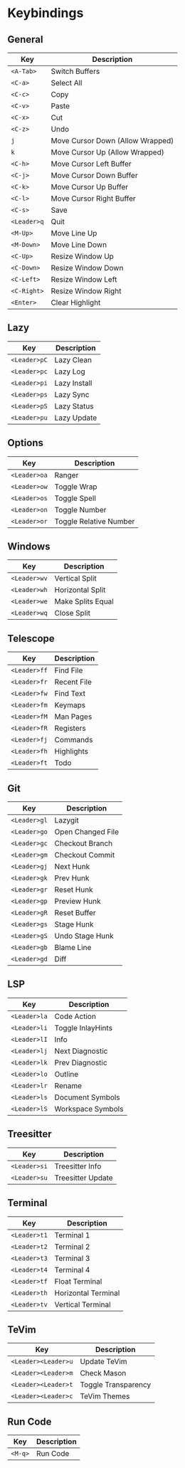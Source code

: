 # Keybindings

## General

| Key         | Description                      |
|-------------|----------------------------------|
| `<A-Tab>`   | Switch Buffers                   |
| `<C-a>`     | Select All                       |
| `<C-c>`     | Copy                             |
| `<C-v>`     | Paste                            |
| `<C-x>`     | Cut                              |
| `<C-z>`     | Undo                             |
| `j`         | Move Cursor Down (Allow Wrapped) |
| `k`         | Move Cursor Up (Allow Wrapped)   |
| `<C-h>`     | Move Cursor Left Buffer          |
| `<C-j>`     | Move Cursor Down Buffer          |
| `<C-k>`     | Move Cursor Up Buffer            |
| `<C-l>`     | Move Cursor Right Buffer         |
| `<C-s>`     | Save                             |
| `<Leader>q` | Quit                             |
| `<M-Up>`    | Move Line Up                     |
| `<M-Down>`  | Move Line Down                   |
| `<C-Up>`    | Resize Window Up                 |
| `<C-Down>`  | Resize Window Down               |
| `<C-Left>`  | Resize Window Left               |
| `<C-Right>` | Resize Window Right              |
| `<Enter>`   | Clear Highlight                  |

## Lazy

| Key          | Description  |
|--------------|--------------|
| `<Leader>pC` | Lazy Clean   |
| `<Leader>pc` | Lazy Log     |
| `<Leader>pi` | Lazy Install |
| `<Leader>ps` | Lazy Sync    |
| `<Leader>pS` | Lazy Status  |
| `<Leader>pu` | Lazy Update  |

## Options

| Key          | Description             |
|--------------|-------------------------|
| `<Leader>oa` | Ranger                  |
| `<Leader>ow` | Toggle Wrap             |
| `<Leader>os` | Toggle Spell            |
| `<Leader>on` | Toggle Number           |
| `<Leader>or` | Toggle Relative Number  |

## Windows

| Key          | Description        |
|--------------|--------------------|
| `<Leader>wv` | Vertical Split     |
| `<Leader>wh` | Horizontal Split   |
| `<Leader>we` | Make Splits Equal  |
| `<Leader>wq` | Close Split        |

## Telescope

| Key          | Description     |
|--------------|-----------------|
| `<Leader>ff` | Find File       |
| `<Leader>fr` | Recent File     |
| `<Leader>fw` | Find Text       |
| `<Leader>fm` | Keymaps         |
| `<Leader>fM` | Man Pages       |
| `<Leader>fR` | Registers       |
| `<Leader>fj` | Commands        |
| `<Leader>fh` | Highlights      |
| `<Leader>ft` | Todo            |

## Git

| Key          | Description       |
|--------------|-------------------|
| `<Leader>gl` | Lazygit           |
| `<Leader>go` | Open Changed File |
| `<Leader>gc` | Checkout Branch   |
| `<Leader>gm` | Checkout Commit   |
| `<Leader>gj` | Next Hunk         |
| `<Leader>gk` | Prev Hunk         |
| `<Leader>gr` | Reset Hunk        |
| `<Leader>gp` | Preview Hunk      |
| `<Leader>gR` | Reset Buffer      |
| `<Leader>gs` | Stage Hunk        |
| `<Leader>gS` | Undo Stage Hunk   |
| `<Leader>gb` | Blame Line        |
| `<Leader>gd` | Diff              |

## LSP

| Key          | Description         |
|--------------|---------------------|
| `<Leader>la` | Code Action         |
| `<Leader>li` | Toggle InlayHints   |
| `<Leader>lI` | Info                |
| `<Leader>lj` | Next Diagnostic     |
| `<Leader>lk` | Prev Diagnostic     |
| `<Leader>lo` | Outline             |
| `<Leader>lr` | Rename              |
| `<Leader>ls` | Document Symbols    |
| `<Leader>lS` | Workspace Symbols   |

## Treesitter

| Key          | Description       |
|--------------|-------------------|
| `<Leader>si` | Treesitter Info   |
| `<Leader>su` | Treesitter Update |

## Terminal

| Key          | Description         |
|--------------|---------------------|
| `<Leader>t1` | Terminal 1          |
| `<Leader>t2` | Terminal 2          |
| `<Leader>t3` | Terminal 3          |
| `<Leader>t4` | Terminal 4          |
| `<Leader>tf` | Float Terminal      |
| `<Leader>th` | Horizontal Terminal |
| `<Leader>tv` | Vertical Terminal   |

## TeVim

| Key                | Description           |
|--------------------|-----------------------|
| `<Leader><Leader>u` | Update TeVim          |
| `<Leader><Leader>m` | Check Mason           |
| `<Leader><Leader>t` | Toggle Transparency   |
| `<Leader><Leader>c` | TeVim Themes          |

## Run Code

| Key     | Description |
|---------|-------------|
| `<M-q>` | Run Code    |